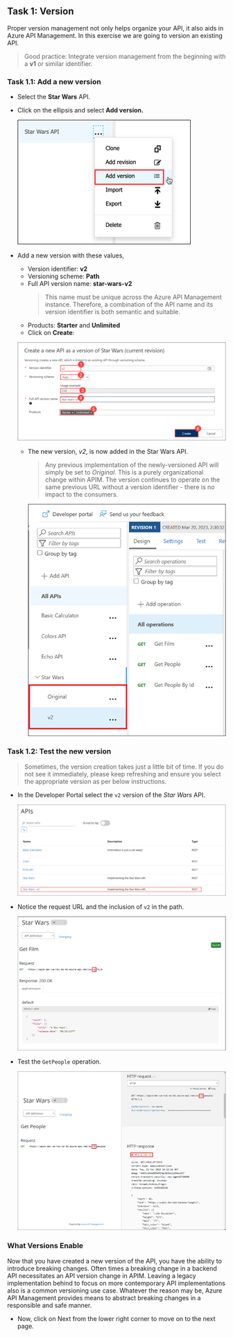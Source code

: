 ## Task 1: Version

Proper version management not only helps organize your API, it also aids in Azure API Management. In this exercise we are going to version an existing API.

> Good practice: Integrate version management from the beginning with a **v1** or similar identifier. 

### Task 1.1: Add a new version

- Select the **Star Wars** API.
- Click on the ellipsis and select **Add version.**

   ![APIM Versions Add](media/01.png)
  
- Add a new version with these values,
  - Version identifier: **v2**  
  - Versioning scheme: **Path**
  - Full API version name: **star-wars-v2**
    > This name must be unique across the Azure API Management instance. Therefore, a combination of the API name and its version identifier is both semantic and suitable.
  - Products: **Starter** and **Unlimited**
  -  Click on **Create**:

    ![APIM Version Create](media/02.png)

  - The new version, _v2_, is now added in the Star Wars API. 
    > Any previous implementation of the newly-versioned API will simply be set to _Original_. This is a purely organizational change within APIM. The  version continues to operate on the same previous URL without a version identifier - there is no impact to the consumers.

    ![APIM Version Created](media/03.png)

### Task 1.2: Test the new version

> Sometimes, the version creation takes just a little bit of time. If you do not see it immediately, please keep refreshing and ensure you select the appropriate version as per below instructions.

- In the Developer Portal select the `v2` version of the *Star Wars* API.

  ![APIM Developer Portal Versions](media/04.png)

- Notice the request URL and the inclusion of `v2` in the path.

  ![APIM Developer Portal Version 2](media/05.png)

- Test the `GetPeople` operation.

  ![APIM Developer Portal Test Version](media/06.png)

### What Versions Enable

Now that you have created a new version of the API, you have the ability to introduce breaking changes. Often times a breaking change in a backend API necessitates an API version change in APIM. Leaving a legacy implementation behind to focus on more contemporary API implementations also is a common versioning use case. Whatever the reason may be, Azure API Management provides means to abstract breaking changes in a responsible and safe manner.  

- Now, click on Next from the lower right corner to move on to the next page.
